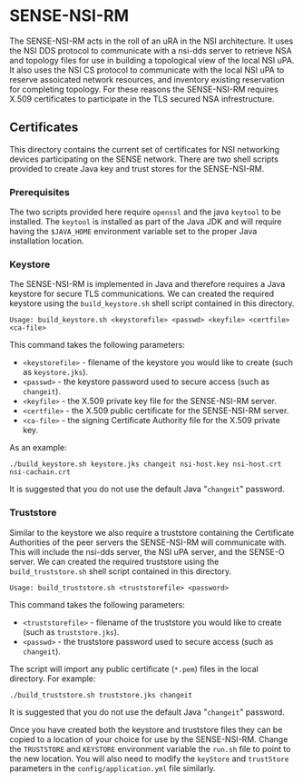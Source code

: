 # SENSE-NSI-RM #

The SENSE-NSI-RM acts in the roll of an uRA in the NSI architecture.  It uses the NSI DDS protocol to communicate with a nsi-dds server to retrieve NSA and topology files for use in building a topological view of the local NSI uPA.  It also uses the NSI CS protocol to communicate with the local NSI uPA to reserve assoicated network resources, and inventory existing reservation for completing topology.  For these reasons the SENSE-NSI-RM requires X.509 certificates to participate in the TLS secured NSA infrestructure.

## Certificates ##

This directory contains the current set of certificates for NSI networking devices participating on the SENSE network.  There are two shell scripts provided to create Java key and trust stores for the SENSE-NSI-RM.

### Prerequisites ###

The two scripts provided here require ``openssl`` and the java ``keytool`` to be installed.  The ``keytool`` is installed as part of the Java JDK and will require having the ``$JAVA_HOME`` environment variable set to the proper Java installation location.

### Keystore ###
The SENSE-NSI-RM is implemented in Java and therefore requires a Java keystore for secure TLS communications.  We can created the required keystore using the ``build_keystore.sh`` shell script contained in this directory.

``Usage: build_keystore.sh <keystorefile> <passwd> <keyfile> <certfile> <ca-file>``

This command takes the following parameters:

  - ``<keystorefile>`` - filename of the keystore you would like to create (such as ``keystore.jks``).
  - ``<passwd>`` - the keystore password used to secure access (such as ``changeit``).
  - ``<keyfile>`` - the X.509 private key file for the SENSE-NSI-RM server.
  - ``<certfile>`` - the X.509 public certificate for the SENSE-NSI-RM server.
  - ``<ca-file>`` - the signing Certificate Authority file for the X.509 private key.

As an example:
  
``./build_keystore.sh keystore.jks changeit nsi-host.key nsi-host.crt nsi-cachain.crt``

It is suggested that you do not use the default Java "``changeit``" password.

### Truststore ###
Similar to the keystore we also require a truststore containing the Certificate Authorities of the peer servers the SENSE-NSI-RM will communicate with.  This will include the nsi-dds server, the NSI uPA server, and the SENSE-O server.  We can created the required truststore using the ``build_truststore.sh`` shell script contained in this directory.

``Usage: build_truststore.sh <truststorefile> <password>``

This command takes the following parameters:

  - ``<truststorefile>`` - filename of the truststore you would like to create (such as ``truststore.jks``).
  - ``<passwd>`` - the truststore password used to secure access (such as ``changeit``).  

The script will import any public certificate (``*.pem``) files in the local directory.  For example:

``./build_truststore.sh truststore.jks changeit``
  
It is suggested that you do not use the default Java "``changeit``" password.

Once you have created both the keystore and truststore files they can be copied to a location of your choice for use by the SENSE-NSI-RM.  Change the ``TRUSTSTORE`` and ``KEYSTORE`` environment variable the ``run.sh`` file to point to the new location.  You will also need to modify the ``keyStore`` and ``trustStore`` parameters in the ``config/application.yml`` file similarly.